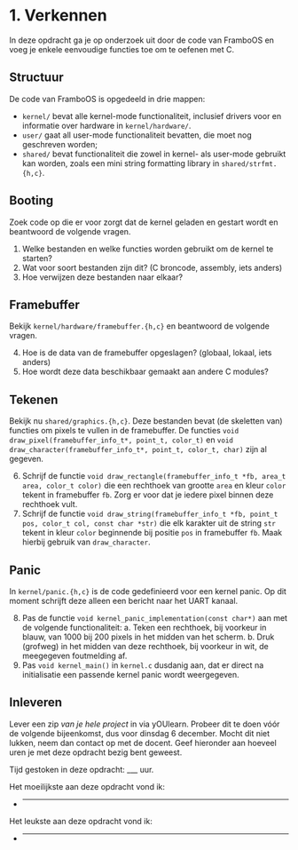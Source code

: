 # 1. Verkennen

In deze opdracht ga je op onderzoek uit door de code van FramboOS
en voeg je enkele eenvoudige functies toe om te oefenen met C.

## Structuur

De code van FramboOS is opgedeeld in drie mappen:

* `kernel/` bevat alle kernel-mode functionaliteit, inclusief drivers voor en informatie over hardware in `kernel/hardware/`.
* `user/` gaat all user-mode functionaliteit bevatten, die moet nog geschreven worden;
* `shared/` bevat functionaliteit die zowel in kernel- als user-mode gebruikt kan worden, zoals een mini string formatting library in `shared/strfmt.{h,c}`.

## Booting

Zoek code op die er voor zorgt dat de kernel geladen en gestart wordt en beantwoord de volgende vragen.

1.  Welke bestanden en welke functies worden gebruikt om de kernel te starten?
2.  Wat voor soort bestanden zijn dit? (C broncode, assembly, iets anders)
3.  Hoe verwijzen deze bestanden naar elkaar?

##  Framebuffer

Bekijk `kernel/hardware/framebuffer.{h,c}` en beantwoord de volgende vragen.

4.  Hoe is de data van de framebuffer opgeslagen? (globaal, lokaal, iets anders)
5.  Hoe wordt deze data beschikbaar gemaakt aan andere C modules?

## Tekenen

Bekijk nu `shared/graphics.{h,c}`.
Deze bestanden bevat (de skeletten van) functies om pixels te vullen in de framebuffer.
De functies `void draw_pixel(framebuffer_info_t*, point_t, color_t)` en `void draw_character(framebuffer_info_t*, point_t, color_t, char)` zijn al gegeven.

6.  Schrijf de functie `void draw_rectangle(framebuffer_info_t *fb, area_t area, color_t color)`
    die een rechthoek van grootte `area` en kleur `color` tekent in framebuffer `fb`.
    Zorg er voor dat je iedere pixel binnen deze rechthoek vult.
7.  Schrijf de functie `void draw_string(framebuffer_info_t *fb, point_t pos, color_t col, const char *str)`
    die elk karakter uit de string `str` tekent in kleur `color` beginnende bij positie `pos` in framebuffer `fb`.
    Maak hierbij gebruik van `draw_character`.

## Panic

In `kernel/panic.{h,c}` is de code gedefinieerd voor een kernel panic.
Op dit moment schrijft deze alleen een bericht naar het UART kanaal.

8.  Pas de functie `void kernel_panic_implementation(const char*)` aan met de volgende functionaliteit:
    a.  Teken een rechthoek, bij voorkeur in blauw, van 1000 bij 200 pixels in het midden van het scherm.
    b.  Druk (grofweg) in het midden van deze rechthoek, bij voorkeur in wit, de meegegeven foutmelding af.
9.  Pas `void kernel_main()` in `kernel.c` dusdanig aan, dat er direct na initialisatie een passende kernel panic wordt weergegeven.

## Inleveren

Lever een zip *van je hele project* in via yOUlearn.
Probeer dit te doen vóór de volgende bijeenkomst, dus voor dinsdag 6 december.
Mocht dit niet lukken, neem dan contact op met de docent.
Geef hieronder aan hoeveel uren je met deze opdracht bezig bent geweest.

Tijd gestoken in deze opdracht: ___ uur.

Het moeilijkste aan deze opdracht vond ik:
* ___

Het leukste aan deze opdracht vond ik:
* ___